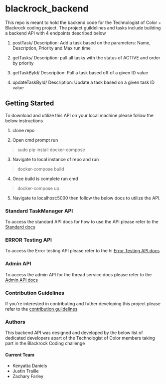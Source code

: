 # blackrock_backend
This repo is meant to hold the backend code for the Technologist of Color + Blackrock coding project. The project guildelines and tasks include building a backend API with 4 endpoints described below

1. postTask/
  Description: Add a task based on the parameters: Name, Description, Priority and Max run time

2. getTasks/
  Description: pull all tasks with the status of ACTIVE and order by priority

3. getTaskById/
  Description: Pull a task based off of a given ID value
  
4. updateTaskById/
  Description: Update a task based on a given task ID value


## Getting Started

To download and utilize this API on your local machine please follow the below instructions

1. clone repo

2. Open cmd prompt run

>sudo pip install docker-compose

3. Navigate to local instance of repo and run

>docker-compose build

4. Once build is complete run cmd

>docker-compose up

5. Navigate to localhost:5000 then follow the below docs to utilize the API.


### Standard TaskManager API

To access the standard API docs for how to use the API please refer to the
<a href="https://documenter.getpostman.com/view/8974733/SzRw1qna?version=latest#a73e29ea-c949-4649-a807-a2a81beecc29">Standard docs</a>

### ERROR Testing API


To access the Error testing API please refer to the hi
<a href="https://documenter.getpostman.com/view/8843466/SVtPXARL?version=latest">Error Testing API docs</a>

### Admin API 
To access the admin API for the thread service docs please refer to the <a href="https://documenter.getpostman.com/view/8843466/SVtPXARH?version=latest">Admin API docs</a>

### Contribution Guidelines
If you're interested in contributing and futher developing this project please refer to the <a href="https://github.com/zeke13210/blackrock_backend/wiki/Contribution-Docs">contribution guildelines</a>

### Authors
This backend API was designed and developed by the below list of dedicated developers apart of the Technologist of Color members taking part in the Blackrock Coding challenge

#### Current Team
<ul>
  <li>Kenyatta Daniels</li>
  <li>Justin Traille</li>
  <li>Zachary Farley</li>
</ul>
